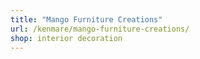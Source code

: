 ```yaml
---
title: "Mango Furniture Creations"
url: /kenmare/mango-furniture-creations/
shop: interior decoration
---
```

